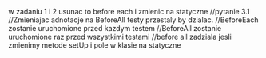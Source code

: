 w zadaniu 1 i 2 usunac to before each i zmienic na statyczne 
//pytanie 3.1
        //Zmieniajac adnotacje na BeforeAll testy przestaly by dzialac.
        //BeforeEach zostanie uruchomione przed kazdym testem
        //BeforeAll zostanie uruchomione raz przed wszystkimi testami
        //before all zadziala jesli zmienimy metode setUp i pole w klasie na statyczne
    
